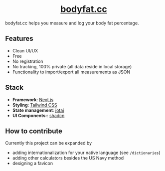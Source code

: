<h1 align="center"><a href="https://bodyfat.cc">bodyfat.cc</a></h1>

bodyfat.cc helps you measure and log your body fat percentage.

## Features

- Clean UI/UX
- Free
- No registration
- No tracking, 100% private (all data reside in local storage)
- Functionality to import/export all measurements as JSON

## Stack

- **Framework**: <a href="https://nextjs.org">Next.js</a>
- **Styling**: <a href="https://tailwindcss.com/">Tailwind CSS</a>
- **State management**: <a href="https://jotai.org/">jotai</a>
- **UI Components:**: <a href="https://ui.shadcn.com">shadcn</a>

## How to contribute

Currently this project can be expanded by

- adding internationalization for your native language (see `/dictionaries`)
- adding other calculators besides the US Navy method
- designing a favicon
